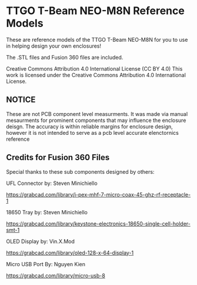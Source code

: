 
# TTGO T-Beam NEO-M8N Reference Models

These are reference models of the TTGO T-Beam NEO-M8N for you to use in helping design your own enclosures!

The .STL files and Fusion 360 files are included.


Creative Commons Attribution 4.0 International License (CC BY 4.0) This work is licensed under the Creative Commons Attribution 4.0 International License.









## NOTICE

These are not PCB component level measurments. It was made via manual mesaurments for prominent 
components that may influence the enclosure deisgn. The accuracy is within reliable margins
for enclosure design, however it is not intended to serve as a pcb level accurate elenctornics
reference


## Credits for Fusion 360 Files
Special thanks to these sub components designed by others:

UFL Connector by: Steven Minichiello

https://grabcad.com/library/i-pex-mhf-7-micro-coax-45-ghz-rf-receptacle-1


18650 Tray by: Steven Minichiello

https://grabcad.com/library/keystone-electronics-18650-single-cell-holder-smt-1


OLED Display by: Vin.X.Mod

https://grabcad.com/library/oled-128-x-64-display-1

Micro USB Port By: Nguyen Kien

https://grabcad.com/library/micro-usb-8
